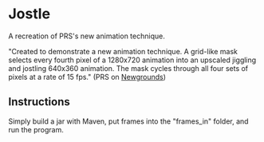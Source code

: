 # Jostle
A recreation of PRS's new animation technique.

"Created to demonstrate a new animation technique. A grid-like mask selects every fourth pixel of a 1280x720 animation into an upscaled jiggling and jostling 640x360 animation. The mask cycles through all four sets of pixels at a rate of 15 fps." (PRS on [Newgrounds](https://www.newgrounds.com/portal/view/762970))

## Instructions

Simply build a jar with Maven, put frames into the "frames_in" folder, and run the program.
